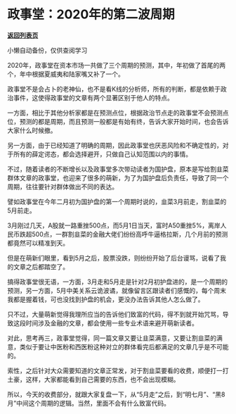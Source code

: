 # 政事堂：2020年的第二波周期

[**返回列表页**](/gzh/政事堂2019)

小懒自动备份，仅供查阅学习

2020年，政事堂在资本市场一共做了三个周期的预测，其中，年初做了首尾的两个，年中根据夏威夷和陆家嘴又补了一个。  

  

政事堂不是会占卜的老神仙，也不是看K线的分析师，所有的判断，都是依赖于政治事件，这使得政事堂的文章有两个显著区别于他人的特点。

  

一方面，相比于其他分析家都是在预测点位，根据政治节点走的政事堂不会预测点位，预测的都是周期，而且预测一般都是有始有终，告诉大家开始时间，也会告诉大家什么时候撤。  

  

另一方面，由于已经知道了明确的周期，因此政事堂也厌恶风险和不确定性的，对于所有的薛定谔态，都会选择避开，只做自己认知范围以内的事情。

  

不过，随着读者的不断增长以及政事堂多次带动读者为国护盘，原本是写给割韭菜群体文章的政事堂，也迎来了很多的萌新，为了为国护盘后负责任，导致了同一个周期，往往要针对群体做出不同的表达。

  

譬如政事堂在今年二月初为国护盘的第一个周期时说的，韭菜3月前走，割韭菜的5月前走。

  

3月刚过几天，A股就一路重挫500点，而5月1日当天，富时A50重挫5%，离岸人民币跌超500点，一群割韭菜的金融大佬们纷纷高呼牛逼格拉斯，几个月前的预测都竟然可以精准到天。

  

但是在萌新们眼里，看到5月之后，股票没跌，则纷纷开始了后台谩骂，说看了我的文章之后都踏空了。

  

搞得政事堂很无语，一方面，3月走和5月走是针对2月初护盘进的，是一个周期的预测，另一方面，5月中美关系云诡波谲，就像留言区跟读者们感慨的，每个周末我都是握着钱，可也没找到护盘的机会，更没办法告诉其他人怎么做了。  

  

只不过，大量萌新觉得我理所应当的告诉他们致富的代码，得不到就开始咒骂，导致这段时间涉及金融的文章，都会使用一些专业术语来避开萌新读者。  

  

对此，思考再三，政事堂觉得，同一篇文章又要让韭菜满意，又要让割韭菜的满意，类似于要让中医粉和西医粉这种对立的群体看完后都满足的文章几乎是不可能的。

  

索性，之后针对大众需要知道的文章正常发，对于割韭菜要看的收费，顺便打一打土豪，这样，大家都能看到自己需要的东西，也不会出现模糊。

  

所以，今天的收费部分，就跟大家复盘一下，从“5月走”之后，到“明七月”、“黑8月”中间这个周期的逻辑。当然，里面不会有什么致富代码。

  

